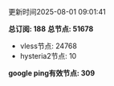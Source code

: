 更新时间2025-08-01 09:01:41

**总订阅: 188**
**总节点: 51678**
- vless节点: 24768
- hysteria2节点: 10

**google ping有效节点: 309**
